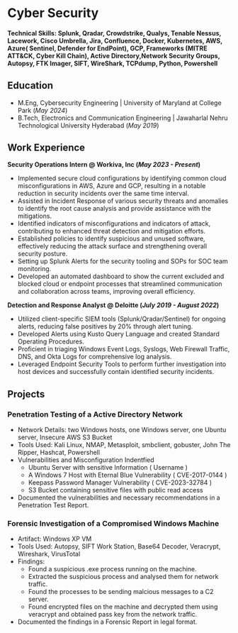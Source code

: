 # Cyber Security

#### Technical Skills: Splunk, Qradar, Crowdstrike, Qualys, Tenable Nessus, Lacework, Cisco Umbrella, Jira, Confluence, Docker, Kubernetes, AWS, Azure( Sentinel, Defender for EndPoint), GCP, Frameworks (MITRE ATT&CK, Cyber Kill Chain), Active Directory,Network Security Groups, Autopsy, FTK Imager, SIFT, WireShark, TCPdump, Python, Powershell

## Education						       		
- M.Eng, Cybersecurity Engineering	 | University of Maryland at College Park (_May 2024_)	 			        		
- B.Tech, Electronics and Communication Engineering | Jawaharlal Nehru Technological University Hyderabad (_May 2019_)

## Work Experience
**Security Operations Intern @ Workiva, Inc (_May 2023 - Present_)**
- Implemented secure cloud configurations by identifying common cloud misconfigurations in AWS, Azure and GCP, resulting in a notable reduction in security incidents over the same time interval.
- Assisted in Incident Response of various security threats and anomalies to identify the root cause analysis and provide assistance with the mitigations.
- Identified indicators of misconfigurations and indicators of attack, contributing to enhanced threat detection and mitigation efforts.
- Established policies to identify suspicious and unused software, effectively reducing the attack surface and strengthening overall security posture.
- Setting up Splunk Alerts for the security tooling and SOPs for SOC team monitoring.
- Developed an automated dashboard to show the current excluded and blocked cloud or endpoint processes that streamlined communication and collaboration across teams, improving overall efficiency.


**Detection and Response Analyst @ Deloitte (_July 2019 - August 2022_)**
- Utilized client-specific SIEM tools (Splunk/Qradar/Sentinel) for ongoing alerts, reducing false positives by 20% through alert tuning.
- Developed Alerts using Kusto Query Language and created Standard Operating Procedures.
- Proficient in triaging Windows Event Logs, Syslogs, Web Firewall Traffic, DNS, and Okta Logs for comprehensive log analysis.
- Leveraged Endpoint Security Tools to perform further investigation into host devices and successfully contain identified security incidents.


## Projects
### Penetration Testing of a Active Directory Network
- Network Details: two Windows hosts, one Windows server, one Ubuntu server, Insecure AWS S3 Bucket
- Tools Used: Kali Linux, NMAP, Metasploit, smbclient, gobuster, John The Ripper, Hashcat, Powershell
- Vulnerabilities and Misconfiguration Indentfied
  - Ubuntu Server with sensitive Information ( Username )
  - A Windows 7 Host with Eternal Blue Vulnerability ( CVE-2017-0144 )
  - Keepass Password Manager Vulnerability ( CVE-2023-32784 )
  - S3 Bucket containing sensitive files with public read access
- Documented the vulnerabilities and necessary recommendations in a Penetration Test Report.
### Forensic Investigation of a Compromised Windows Machine
- Artifact: Windows XP VM
- Tools Used: Autopsy, SIFT Work Station, Base64 Decoder, Veracrypt, Wireshark, VirusTotal
- Findings:
  - Found a suspicious .exe process running on the machine.
  - Extracted the suspicious process and analysed them for network traffic.
  - Found the processes to be sending malcious messages to a C2 server.
  - Found encrypted files on the machine and decrypted them using veracrypt and obtained pass key from the network traffic.
- Documented the findings in a Forensic Report in legal format.
